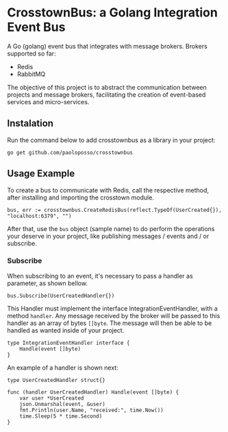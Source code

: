 # CrosstownBus: a Golang Integration Event Bus

A Go (golang) event bus that integrates with message brokers.
Brokers supported so far:
* Redis
* RabbitMQ

The objective of this project is to abstract the communication between projects and message brokers, facilitating the creation of event-based services and micro-services.

## Instalation
Run the command below to add crosstownbus as a library in your project:

```shell
go get github.com/paoloposso/crosstownbus
```

## Usage Example

To create a bus to communicate with Redis, call the respective method, after installing and importing the crosstown module.

```shell
bus, err := crosstownbus.CreateRedisBus(reflect.TypeOf(UserCreated{}), "localhost:6379", "")
```

After that, use the `bus` object (sample name) to do perform the operations your deserve in your project, like publishing messages / events and / or subscribe.

### Subscribe

When subscribing to an event, it's necessary to pass a handler as parameter, as shown bellow.

```shell
bus.Subscribe(UserCreatedHandler{})
```

This Handler must implement the interface IntegrationEventHandler, with a method `handler`.
Any message received by the broker will be passed to this handler as an array of bytes `[]byte`.
The message will then be able to be handled as wanted inside of your project.

```shell
type IntegrationEventHandler interface {
	Handle(event []byte)
}
```

An example of a handler is shown next:
```shell
type UserCreatedHandler struct{}

func (handler UserCreatedHandler) Handle(event []byte) {
	var user *UserCreated
	json.Unmarshal(event, &user)
	fmt.Println(user.Name, "received:", time.Now())
	time.Sleep(5 * time.Second)
}
```
